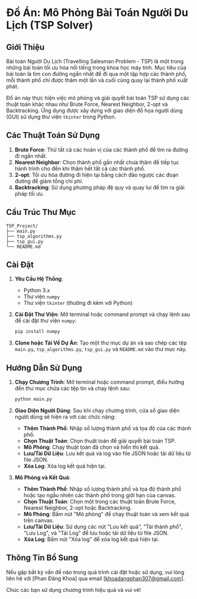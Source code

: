 # Đồ Án: Mô Phỏng Bài Toán Người Du Lịch (TSP Solver)

## Giới Thiệu
Bài toán Người Du Lịch (Travelling Salesman Problem - TSP) là một trong những bài toán tối ưu hóa nổi tiếng trong khoa học máy tính. Mục tiêu của bài toán là tìm con đường ngắn nhất để đi qua một tập hợp các thành phố, mỗi thành phố chỉ được thăm một lần và cuối cùng quay lại thành phố xuất phát.

Đồ án này thực hiện việc mô phỏng và giải quyết bài toán TSP sử dụng các thuật toán khác nhau như Brute Force, Nearest Neighbor, 2-opt và Backtracking. Ứng dụng được xây dựng với giao diện đồ họa người dùng (GUI) sử dụng thư viện `tkinter` trong Python.

## Các Thuật Toán Sử Dụng
1. **Brute Force**: Thử tất cả các hoán vị của các thành phố để tìm ra đường đi ngắn nhất.
2. **Nearest Neighbor**: Chọn thành phố gần nhất chưa thăm để tiếp tục hành trình cho đến khi thăm hết tất cả các thành phố.
3. **2-opt**: Tối ưu hóa đường đi hiện tại bằng cách đảo ngược các đoạn đường để giảm tổng chi phí.
4. **Backtracking**: Sử dụng phương pháp đệ quy và quay lui để tìm ra giải pháp tối ưu.

## Cấu Trúc Thư Mục
```
TSP_Project/
├── main.py
├── tsp_algorithms.py
├── tsp_gui.py
└── README.md
```

## Cài Đặt
1. **Yêu Cầu Hệ Thống**:
    - Python 3.x
    - Thư viện `numpy`
    - Thư viện `tkinter` (thường đi kèm với Python)

2. **Cài Đặt Thư Viện**:
    Mở terminal hoặc command prompt và chạy lệnh sau để cài đặt thư viện `numpy`:
    ```sh
    pip install numpy
    ```

3. **Clone hoặc Tải Về Dự Án**:
    Tạo một thư mục dự án và sao chép các tệp `main.py`, `tsp_algorithms.py`, `tsp_gui.py` và `README.md` vào thư mục này.

## Hướng Dẫn Sử Dụng
1. **Chạy Chương Trình**:
    Mở terminal hoặc command prompt, điều hướng đến thư mục chứa các tệp tin và chạy lệnh sau:
    ```sh
    python main.py
    ```

2. **Giao Diện Người Dùng**:
    Sau khi chạy chương trình, cửa sổ giao diện người dùng sẽ hiện ra với các chức năng:
    - **Thêm Thành Phố**: Nhập số lượng thành phố và tọa độ của các thành phố.
    - **Chọn Thuật Toán**: Chọn thuật toán để giải quyết bài toán TSP.
    - **Mô Phỏng**: Chạy thuật toán đã chọn và hiển thị kết quả.
    - **Lưu/Tải Dữ Liệu**: Lưu kết quả và log vào file JSON hoặc tải dữ liệu từ file JSON.
    - **Xóa Log**: Xóa log kết quả hiện tại.

3. **Mô Phỏng và Kết Quả**:
    - **Thêm Thành Phố**: Nhập số lượng thành phố và tọa độ thành phố hoặc tạo ngẫu nhiên các thành phố trong giới hạn của canvas.
    - **Chọn Thuật Toán**: Chọn một trong các thuật toán Brute Force, Nearest Neighbor, 2-opt hoặc Backtracking.
    - **Mô Phỏng**: Bấm nút "Mô phỏng" để chạy thuật toán và xem kết quả trên canvas.
    - **Lưu/Tải Dữ Liệu**: Sử dụng các nút "Lưu kết quả", "Tải thành phố", "Lưu Log", và "Tải Log" để lưu hoặc tải dữ liệu từ file JSON.
    - **Xóa Log**: Bấm nút "Xóa log" để xóa log kết quả hiện tại.

## Thông Tin Bổ Sung
Nếu gặp bất kỳ vấn đề nào trong quá trình cài đặt hoặc sử dụng, vui lòng liên hệ với [Phan Đăng Khoa] qua email [khoadangphan307@gmail.com].

Chúc các bạn sử dụng chương trình hiệu quả và vui vẻ!

